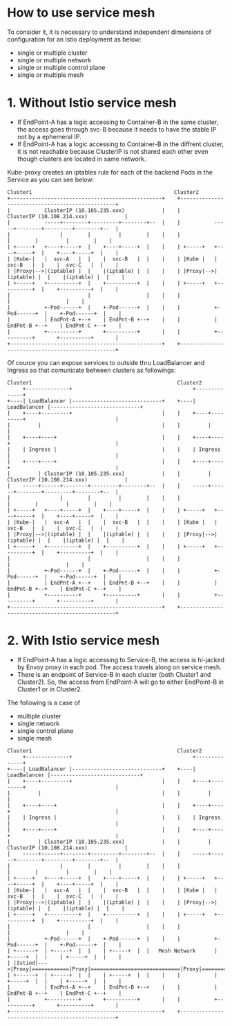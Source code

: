 # How to use service mesh

To consider it, it is necessary to understand independent dimensions of configuration for an Istio deployment as below:

- single or multiple cluster
- single or multiple network
- single or multiple control plane
- single or multiple mesh

# 1. Without Istio service mesh

- If EndPoint-A has a logic accessing to Container-B in the same cluster, the access goes through svc-B because it needs to have the stable IP not by a ephemeral IP.
- If EndPoint-A has a logic accessing to Container-B in the diffrent cluster, it is not reachable because ClusterIP is not shared each other even though clusters are located in same network.

Kube-proxy creates an iptables rule for each of the backend Pods in the Service as you can see below:
```
Cluster1                                              Cluster2
+-------------------------------------------------+    +-------------------------------------------------+
|           ClusterIP (10.105.235.xxx)            |    |           ClusterIP (10.108.214.xxx)            |
|           -----+--------+---------+--------+--  |    |           -----+--------+---------+--------+--  |
|                |        |         |        |    |    |                |        |         |        |    |
| +-----+   +----+-----+  |    +----+-----+  |    |    | +-----+   +----+-----+  |    +----+-----+  |    |
| |Kube-|   |  svc-A   |  |    |  svc-B   |  |    |    | |Kube |   |  svc-B   |  |    |  svc-C   |  |    |
| |Proxy|-->|(iptable) |  |    |(iptable) |  |    |    | |Proxy|-->|(iptable) |  |    |(iptable) |  |    |
| +-----+   +----------+  |    +----------+  |    |    | +-----+   +----------+  |    +----------+  |    |
|                         |                  |    |    |                         |                  |    |
|           +-Pod------+  |    +-Pod------+  |    |    |           +-Pod------+  |    +-Pod------+  |    |
|           | EndPnt-A +--+    | EndPnt-B +--+    |    |           | EndPnt-B +--+    | EndPnt-C +--+    |
|           +----------+       +----------+       |    |           +----------+       +----------+       |
+-------------------------------------------------+    +-------------------------------------------------+
```

Of cource you can expose services to outside thru LoadBalancer and Ingress so that comunicate between clusters as followings:
```
Cluster1                                               Cluster2
     +--------------+                                       +--------------+                            
+----| LoadBalancer |-----------------------------+    +----| LoadBalancer |-----------------------------+
|    +----+---------+                             |    |    +----+---------+                             |
|         |                                       |    |         |                                       | 
|    +----+----+                                  |    |    +----+----+                                  | 
|    | Ingress |                                  |    |    | Ingress |                                  |
|    +----+----+                                  |    |    +----+----+                                  |
|         | ClusterIP (10.105.235.xxx)            |    |         | ClusterIP (10.108.214.xxx)            |
|    -----+------+--------+---------+--------+--  |    |    -----+------+--------+---------+--------+--  |
|                |        |         |        |    |    |                |        |         |        |    |
| +-----+   +----+-----+  |    +----+-----+  |    |    | +-----+   +----+-----+  |    +----+-----+  |    |
| |Kube-|   |  svc-A   |  |    |  svc-B   |  |    |    | |Kube |   |  svc-B   |  |    |  svc-C   |  |    |
| |Proxy|-->|(iptable) |  |    |(iptable) |  |    |    | |Proxy|-->|(iptable) |  |    |(iptable) |  |    |
| +-----+   +----------+  |    +----------+  |    |    | +-----+   +----------+  |    +----------+  |    |
|                         |                  |    |    |                         |                  |    |
|           +-Pod------+  |    +-Pod------+  |    |    |           +-Pod------+  |    +-Pod------+  |    |
|           | EndPnt-A +--+    | EndPnt-B +--+    |    |           | EndPnt-B +--+    | EndPnt-C +--+    |
|           +----------+       +----------+       |    |           +----------+       +----------+       |
+-------------------------------------------------+    +-------------------------------------------------+
```

# 2. With Istio service mesh

- If EndPoint-A has a logic accessing to Service-B, the access is hi-jacked by Envoy proxy in each pod. The access travels along on service mesh. 
- There is an endpoint of Service-B in each cluster (both Cluster1 and Cluster2). So, the access from EndPoint-A will go to either EndPoint-B in Cluster1 or in Cluster2.

The following is a case of 
- multiple cluster
- single network
- single control plane
- single mesh

```
Cluster1                                               Cluster2
     +--------------+                                       +--------------+                            
+----| LoadBalancer |-----------------------------+    +----| LoadBalancer |-----------------------------+
|    +----+---------+                             |    |    +----+---------+                             |
|         |                                       |    |         |                                       | 
|    +----+----+                                  |    |    +----+----+                                  | 
|    | Ingress |                                  |    |    | Ingress |                                  |
|    +----+----+                                  |    |    +----+----+                                  |
|         | ClusterIP (10.105.235.xxx)            |    |         | ClusterIP (10.108.214.xxx)            |
|    -----+------+--------+---------+--------+--  |    |    -----+------+--------+---------+--------+--  |
|                |        |         |        |    |    |                |        |         |        |    |
| +-----+   +----+-----+  |    +----+-----+  |    |    | +-----+   +----+-----+  |    +----+-----+  |    |
| |Kube-|   |  svc-A   |  |    |  svc-B   |  |    |    | |Kube |   |  svc-B   |  |    |  svc-C   |  |    |
| |Proxy|-->|(iptable) |  |    |(iptable) |  |    |    | |Proxy|-->|(iptable) |  |    |(iptable) |  |    |
| +-----+   +----------+  |    +----------+  |    |    | +-----+   +----------+  |    +----------+  |    |
|                         |                  |    |    |                         |                  |    |
|           +-Pod------+  |    +-Pod------+  |    |    |           +-Pod------+  |    +-Pod------+  |    |
| +------+  | +-----+  |  |    | +-----+  |  |   Mesh Network      | +-----+  |  |    | +-----+  |  |    |
| |Istiod|--->|Proxy|============|Proxy|=============================|Proxy|============|Proxy|==========|
| +------+  | +-----+  |  |    | +-----+  |  |    |    |           | +-----+  |  |    | +-----+  |  |    |
|           | EndPnt-A +--+    | EndPnt-B +--+    |    |           | EndPnt-B +--+    | EndPnt-C +--+    |
|           +----------+       +----------+       |    |           +----------+       +----------+       |
+-------------------------------------------------+    +-------------------------------------------------+
```



